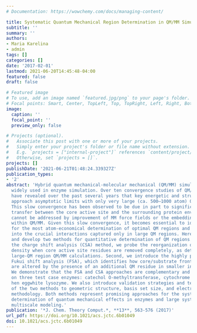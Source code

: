 ```yaml
---
# Documentation: https://wowchemy.com/docs/managing-content/

title: Systematic Quantum Mechanical Region Determination in QM/MM Simulation
subtitle: ''
summary: ''
authors:
- Maria Karelina
- admin
tags: []
categories: []
date: '2017-02-01'
lastmod: 2021-06-20T14:45:48-04:00
featured: false
draft: false

# Featured image
# To use, add an image named `featured.jpg/png` to your page's folder.
# Focal points: Smart, Center, TopLeft, Top, TopRight, Left, Right, BottomLeft, Bottom, BottomRight.
image:
  caption: ''
  focal_point: ''
  preview_only: false

# Projects (optional).
#   Associate this post with one or more of your projects.
#   Simply enter your project's folder or file name without extension.
#   E.g. `projects = ["internal-project"]` references `content/project/deep-learning/index.md`.
#   Otherwise, set `projects = []`.
projects: []
publishDate: '2021-06-21T01:48:24.339327Z'
publication_types:
- '2'
abstract: 'Hybrid quantum mechanical-molecular mechanical (QM/MM) simulations are
  widely used in enzyme simulation. Over ten convergence studies of QM/MM methods
  have revealed over the past several years that key energetic and structural properties
  approach asymptotic limits with only very large (ca. 500–1000 atom) QM regions.
  This slow convergence has been observed to be due in part to significant charge
  transfer between the core active site and the surrounding protein environment, which
  cannot be addressed by improvement of MM force fields or the embedding method employed
  within QM/MM. Given this slow convergence, it becomes essential to identify strategies
  for the most atom-economical determination of optimal QM regions and to gain insight
  into the crucial interactions captured only in large QM regions. Here, we extend
  and develop two methods for quantitative determination of QM regions. First, in
  the charge shift analysis (CSA) method, we probe the reorganization of electron
  density when core active site residues are removed completely, as determined by
  large-QM region QM/MM calculations. Second, we introduce the highly parallelizable
  Fukui shift analysis (FSA), which identifies how core/substrate frontier states
  are altered by the presence of an additional QM residue in smaller initial QM regions.
  We demonstrate that the FSA and CSA approaches are complementary and consistent
  on three test case enzymes: catechol O-methyltransferase, cytochrome P450cam, and
  hen eggwhite lysozyme. We also introduce validation strategies and test the sensitivities
  of the two methods to geometric structure, basis set size, and electronic structure
  methodology. Both methods represent promising approaches for the systematic, unbiased
  determination of quantum mechanical effects in enzymes and large systems that necessitate
  multiscale modeling.'
publication: '*J. Chem. Theory Comput.*, **13**, 563-576 (2017)'
url_pdf: https://doi.org/10.1021/acs.jctc.6b01049
doi: 10.1021/acs.jctc.6b01049
---
```

